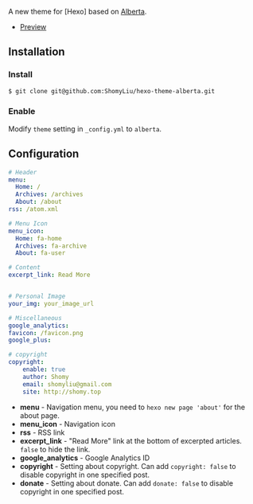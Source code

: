A new theme for [Hexo] based on [Alberta](https://github.com/ken8203/hexo-theme-alberta/).

- [Preview](http://selfboot.cn/)

## Installation

### Install

``` bash
$ git clone git@github.com:ShomyLiu/hexo-theme-alberta.git
```

### Enable

Modify `theme` setting in `_config.yml` to `alberta`.

## Configuration

``` yml
# Header
menu:
  Home: /
  Archives: /archives
  About: /about
rss: /atom.xml

# Menu Icon
menu_icon:
  Home: fa-home
  Archives: fa-archive
  About: fa-user

# Content
excerpt_link: Read More


# Personal Image
your_img: your_image_url

# Miscellaneous
google_analytics:
favicon: /favicon.png
google_plus:

# copyright
copyright:
    enable: true
    author: Shomy
    email: shomyliu@gmail.com
    site: http://shomy.top

```

- **menu** - Navigation menu, you need to `hexo new page 'about'` for the about page.
- **menu_icon** - Navigation icon
- **rss** - RSS link
- **excerpt_link** - "Read More" link at the bottom of excerpted articles. `false` to hide the link.
- **google_analytics** - Google Analytics ID
- **copyright** - Setting about copyright.  Can add `copyright: false` to disable copyright in one specified post.
- **donate** - Setting about donate.  Can add `donate: false` to disable copyright in one specified post.


